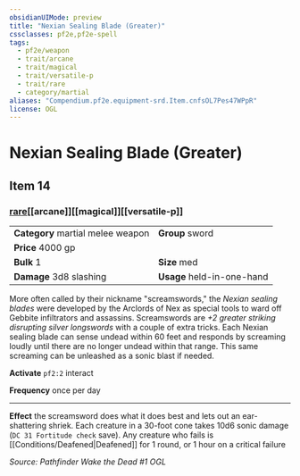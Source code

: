 ```yaml
---
obsidianUIMode: preview
title: "Nexian Sealing Blade (Greater)"
cssclasses: pf2e,pf2e-spell
tags:
  - pf2e/weapon
  - trait/arcane
  - trait/magical
  - trait/versatile-p
  - trait/rare
  - category/martial
aliases: "Compendium.pf2e.equipment-srd.Item.cnfsOL7Pes47WPpR"
license: OGL
---
```

# Nexian Sealing Blade (Greater)
## Item 14
### [rare](rare "Rare Rarity Trait")[[arcane]][[magical]][[versatile-p]]

|  |  |
| -- | -- |
| **Category** martial melee weapon | **Group** sword |
| **Price** 4000 gp |  |
| **Bulk** 1 | **Size** med |
| **Damage** 3d8 slashing  | **Usage** held-in-one-hand |



More often called by their nickname "screamswords," the _Nexian sealing blades_ were developed by the Arclords of Nex as special tools to ward off Gebbite infiltrators and assassins. Screamswords are _+2 greater striking disrupting silver longswords_ with a couple of extra tricks. Each Nexian sealing blade can sense undead within 60 feet and responds by screaming loudly until there are no longer undead within that range. This same screaming can be unleashed as a sonic blast if needed.

**Activate** `pf2:2` interact

**Frequency** once per day

* * *

**Effect** the screamsword does what it does best and lets out an ear-shattering shriek. Each creature in a 30-foot cone takes 10d6 sonic damage (`DC 31 Fortitude check` save). Any creature who fails is [[Conditions/Deafened|Deafened]] for 1 round, or 1 hour on a critical failure

*Source: Pathfinder Wake the Dead #1*
*OGL*